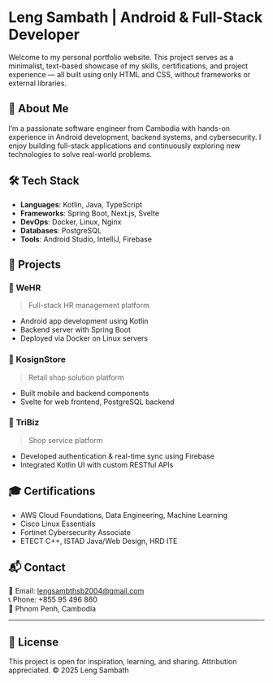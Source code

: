 # Leng Sambath | Android & Full-Stack Developer

Welcome to my personal portfolio website. This project serves as a minimalist, text-based showcase of my skills, certifications, and project experience — all built using only HTML and CSS, without frameworks or external libraries.

## 📌 About Me

I’m a passionate software engineer from Cambodia with hands-on experience in Android development, backend systems, and cybersecurity. I enjoy building full-stack applications and continuously exploring new technologies to solve real-world problems.

## 🛠️ Tech Stack

- **Languages**: Kotlin, Java, TypeScript
- **Frameworks**: Spring Boot, Next.js, Svelte
- **DevOps**: Docker, Linux, Nginx
- **Databases**: PostgreSQL
- **Tools**: Android Studio, IntelliJ, Firebase

## 🚀 Projects

### 🔹 WeHR
> Full-stack HR management platform
- Android app development using Kotlin
- Backend server with Spring Boot
- Deployed via Docker on Linux servers

### 🔹 KosignStore
> Retail shop solution platform
- Built mobile and backend components
- Svelte for web frontend, PostgreSQL backend

### 🔹 TriBiz
> Shop service platform
- Developed authentication & real-time sync using Firebase
- Integrated Kotlin UI with custom RESTful APIs

## 🎓 Certifications

- AWS Cloud Foundations, Data Engineering, Machine Learning
- Cisco Linux Essentials
- Fortinet Cybersecurity Associate
- ETECT C++, ISTAD Java/Web Design, HRD ITE

## 📬 Contact

📧 Email: lengsambthsb2004@gmail.com  
📞 Phone: +855 95 496 860  
📍 Phnom Penh, Cambodia

---

## 📄 License

This project is open for inspiration, learning, and sharing. Attribution appreciated. © 2025 Leng Sambath
